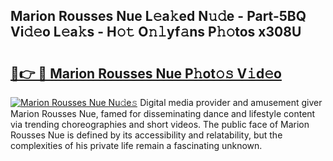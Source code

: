 ## Marion Rousses Nue L𝚎a𝚔ed N𝚞𝚍e - Part-5BQ Vi𝚍𝚎o L𝚎a𝚔s - H𝚘𝚝 O𝚗𝚕yf𝚊ns P𝚑𝚘tos x308U

# <h2><a href="http://kf0c654.oniu.top/?m=Marion+Rousses+Nue">🔗👉 🔴 Marion Rousses Nue P𝚑ot𝚘𝚜 V𝚒d𝚎o</a></h2>

[![Marion Rousses Nue Nu𝚍e𝚜](https://i.imgur.com/0qMVB7G.gif)](http://kf0c654.oniu.top/?m=Marion+Rousses+Nue)
Digital media provider and amusement giver Marion Rousses Nue, famed for disseminating dance and lifestyle content via trending choreographies and short videos. The public face of Marion Rousses Nue is defined by its accessibility and relatability, but the complexities of his private life remain a fascinating unknown.  
